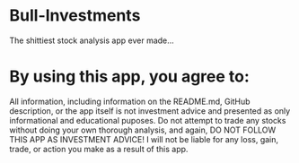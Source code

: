# Bull-Investments
The shittiest stock analysis app ever made...
<h1>By using this app, you agree to:</h1>

All information, including information on the README.md, GitHub description, or the app itself is not investment advice and presented as only informational and educational puposes. Do not attempt to trade any stocks without doing your own thorough analysis, and again, DO NOT FOLLOW THIS APP AS INVESTMENT ADVICE! I will not be liable for any loss, gain, trade, or action you make as a result of this app.
